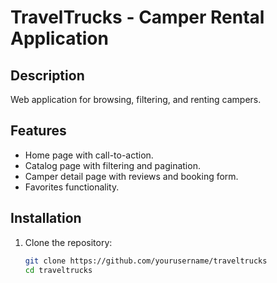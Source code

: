 # TravelTrucks - Camper Rental Application

## Description

Web application for browsing, filtering, and renting campers.

## Features

- Home page with call-to-action.
- Catalog page with filtering and pagination.
- Camper detail page with reviews and booking form.
- Favorites functionality.

## Installation

1. Clone the repository:
   ```bash
   git clone https://github.com/yourusername/traveltrucks
   cd traveltrucks
   ```
